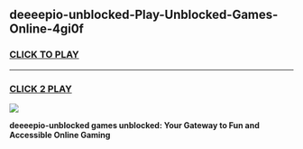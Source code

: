 
## deeeepio-unblocked-Play-Unblocked-Games-Online-4gi0f
<h3>
<a href="https://premium76.site?title=deeeepio-unblocked&ref=25A">CLICK TO PLAY</a></h3>
<hr>

<h3>
<a href="https://premium76.site?title=deeeepio-unblocked&ref=25A">CLICK 2 PLAY</a>
  
</h3>

<a href="https://premium76.site?title=deeeepio-unblocked&ref=25A"><img src="https://clearcache.store/games.png"></a>


**deeeepio-unblocked games unblocked: Your Gateway to Fun and Accessible Online Gaming**
